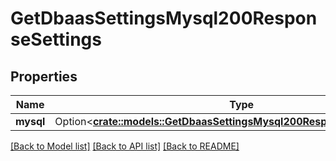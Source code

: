 # GetDbaasSettingsMysql200ResponseSettings

## Properties

Name | Type | Description | Notes
------------ | ------------- | ------------- | -------------
**mysql** | Option<[**crate::models::GetDbaasSettingsMysql200ResponseSettingsMysql**](get_dbaas_settings_mysql_200_response_settings_mysql.md)> |  | [optional]

[[Back to Model list]](../README.md#documentation-for-models) [[Back to API list]](../README.md#documentation-for-api-endpoints) [[Back to README]](../README.md)


